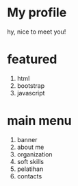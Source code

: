 # My profile
hy, nice to meet you!

# featured 
1. html 
2. bootstrap
3. javascript

# main menu
1. banner
2. about me
3. organization
4. soft skills
5. pelatihan
6. contacts
